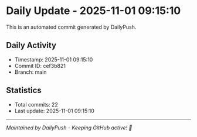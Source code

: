 # Daily Update - 2025-11-01 09:15:10

This is an automated commit generated by DailyPush.

## Daily Activity
- Timestamp: 2025-11-01 09:15:10
- Commit ID: cef3b821
- Branch: main

## Statistics
- Total commits: 22
- Last update: 2025-11-01 09:15:10

---
*Maintained by DailyPush - Keeping GitHub active! 🚀*
